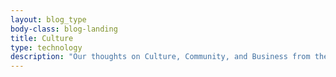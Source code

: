 ```yaml
---
layout: blog_type
body-class: blog-landing
title: Culture
type: technology
description: "Our thoughts on Culture, Community, and Business from the ThinkShout blog."
---
```


